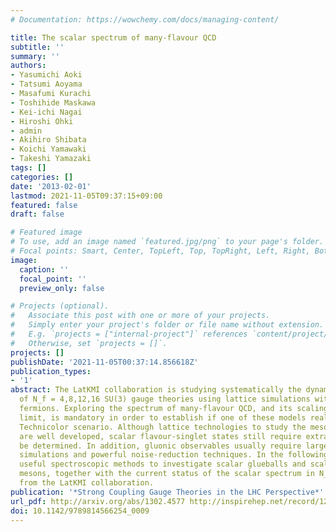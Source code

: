 ```yaml
---
# Documentation: https://wowchemy.com/docs/managing-content/

title: The scalar spectrum of many-flavour QCD
subtitle: ''
summary: ''
authors:
- Yasumichi Aoki
- Tatsumi Aoyama
- Masafumi Kurachi
- Toshihide Maskawa
- Kei-ichi Nagai
- Hiroshi Ohki
- admin
- Akihiro Shibata
- Koichi Yamawaki
- Takeshi Yamazaki
tags: []
categories: []
date: '2013-02-01'
lastmod: 2021-11-05T09:37:15+09:00
featured: false
draft: false

# Featured image
# To use, add an image named `featured.jpg/png` to your page's folder.
# Focal points: Smart, Center, TopLeft, Top, TopRight, Left, Right, BottomLeft, Bottom, BottomRight.
image:
  caption: ''
  focal_point: ''
  preview_only: false

# Projects (optional).
#   Associate this post with one or more of your projects.
#   Simply enter your project's folder or file name without extension.
#   E.g. `projects = ["internal-project"]` references `content/project/deep-learning/index.md`.
#   Otherwise, set `projects = []`.
projects: []
publishDate: '2021-11-05T00:37:14.856618Z'
publication_types:
- '1'
abstract: The LatKMI collaboration is studying systematically the dynamical properties
  of N_f = 4,8,12,16 SU(3) gauge theories using lattice simulations with (HISQ) staggered
  fermions. Exploring the spectrum of many-flavour QCD, and its scaling near the chiral
  limit, is mandatory in order to establish if one of these models realises the Walking
  Technicolor scenario. Although lattice technologies to study the mesonic spectrum
  are well developed, scalar flavour-singlet states still require extra effort to
  be determined. In addition, gluonic observables usually require large-statistic
  simulations and powerful noise-reduction techniques. In the following, we present
  useful spectroscopic methods to investigate scalar glueballs and scalar flavour-singlet
  mesons, together with the current status of the scalar spectrum in N_f = 12 QCD
  from the LatKMI collaboration.
publication: '*Strong Coupling Gauge Theories in the LHC Perspective*'
url_pdf: http://arxiv.org/abs/1302.4577 http://inspirehep.net/record/1220247 http://www.worldscientific.com/doi/abs/10.1142/9789814566254_0009
doi: 10.1142/9789814566254_0009
---
```

